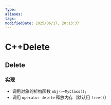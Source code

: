 ```yaml
---
Type:
aliases: 
tags: 
modifiedDate: 2025/06/17, 20:13:37
---
```


# C++Delete

## Delete

### 实现

- 调用对象的析构函数 `obj->~MyClass();`
- 调用 `operator delete` 释放内存（默认用 `free()`）
